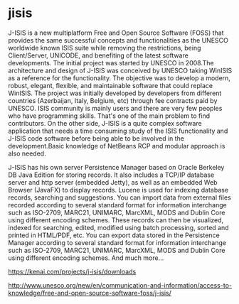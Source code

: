 # jisis
J-ISIS is a new multiplatform Free and Open Source Software (FOSS) that provides the same successful concepts and functionalities as the UNESCO worldwide known ISIS suite while removing the restrictions, being Client/Server, UNICODE, and benefiting of the latest software developments.
The initial project was started by UNESCO in 2008.The architecture and design of J-ISIS was conceived by UNESCO taking WinISIS as a reference for the functionality. The objective was to develop a modern, robust, elegant, flexible, and maintainable software that could replace WinISIS. The project was initially developed by developers from different countries (Azerbaijan, Italy, Belgium, etc) through fee contracts paid by UNESCO.
ISIS community is mainly users and there are very few peoples who have programming skills. That's one of the main problem to find contributors. On the other side, J-ISIS is a quite complex software application that needs a time consuming study of the ISIS functionality and J-ISIS code software before being able to be involved in the development.Basic knowledge of NetBeans RCP and modular approach is also needed.

J-ISIS has his own server Persistence Manager based on Oracle Berkeley DB Java Edition for storing records. It also includes a TCP/IP database server and http server (embedded Jetty), as well as an embedded Web Browser (JavaFX) to display records. Lucene is used for indexing database records, searching and suggestions. 
You can import data from external files recorded according to several standard format for information interchange such as ISO-2709, MARC21, UNIMARC, MarcXML, MODS and Dublin Core using different encoding schemes. These records can then be visualized, indexed for searching, edited, modified using batch processing, sorted and printed in HTML/PDF, etc.
You can export data stored in the Persistence Manager according to several standard format for information interchange such as ISO-2709, MARC21, UNIMARC, MarcXML, MODS and Dublin Core using different encoding schemes.
And much more...

https://kenai.com/projects/j-isis/downloads

http://www.unesco.org/new/en/communication-and-information/access-to-knowledge/free-and-open-source-software-foss/j-isis/
